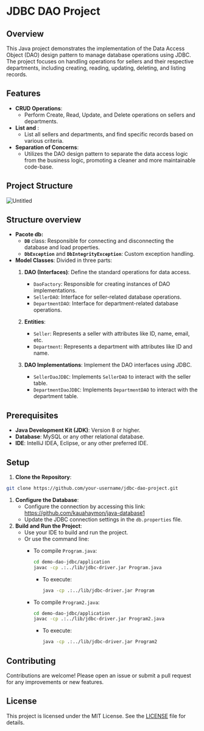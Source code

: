 # JDBC DAO Project

## Overview

This Java project demonstrates the implementation of the Data Access Object (DAO) design pattern to manage database operations using JDBC. The project focuses on handling operations for sellers and their respective departments, including creating, reading, updating, deleting, and listing records.

## Features

- **CRUD Operations**:
    - Perform Create, Read, Update, and Delete operations on sellers and departments.
- **List and** :
    - List all sellers and departments, and find specific records based on various criteria.
- **Separation of Concerns**:
    - Utilizes the DAO design pattern to separate the data access logic from the business logic, promoting a cleaner and more maintainable code-base.

## Project Structure

![Untitled](https://prod-files-secure.s3.us-west-2.amazonaws.com/6b9e70b9-3c65-4990-a8d1-3570c04fc069/b272020f-1ed8-40d7-bb81-ba68a22cca1e/Untitled.png)

## Structure overview

- **Pacote db:**
    - **`DB`** class: Responsible for connecting and disconnecting the database and load properties.
    - **`DbException`** and **`DbIntegrityException`**: Custom exception handling.
- **Model Classes**: Divided in three parts:
    1. **DAO (Interfaces)**: Define the standard operations for data access.
        - `DaoFactory`: Responsible for creating instances of DAO implementations.
        - `SellerDAO`: Interface for seller-related database operations.
        - `DepartmentDAO`: Interface for department-related database operations.
    2. **Entities**:
        - `Seller`: Represents a seller with attributes like ID, name, email, etc.
        - `Department`: Represents a department with attributes like ID and name.
    
    1. **DAO Implementations**: Implement the DAO interfaces using JDBC.
        - `SellerDaoJDBC`: Implements `SellerDAO` to interact with the seller table.
        - `DepartmentDaoJDBC`: Implements `DepartmentDAO` to interact with the department table.

## Prerequisites

- **Java Development Kit (JDK)**: Version 8 or higher.
- **Database**: MySQL or any other relational database.
- **IDE**: IntelliJ IDEA, Eclipse, or any other preferred IDE.

## Setup

1. **Clone the Repository**:

```bash
git clone https://github.com/your-username/jdbc-dao-project.git
```

1. **Configure the Database**:
    - Configure the connection by accessing this link: https://github.com/kauahaymon/java-database1
    - Update the JDBC connection settings in the `db.properties` file.
2. **Build and Run the Project**:
    - Use your IDE to build and run the project.
    - Or use the command line:
        - To compile `Program.java`:
            
            ```bash
            cd demo-dao-jdbc/application
            javac -cp .:../lib/jdbc-driver.jar Program.java
            ```
            
            - To execute:
                
                ```bash
                java -cp .:../lib/jdbc-driver.jar Program
                ```
                
        - To compile `Program2.java`:
            
            ```bash
            cd demo-dao-jdbc/application
            javac -cp .:../lib/jdbc-driver.jar Program2.java
            ```
            
            - To execute:
                
                ```bash
                java -cp .:../lib/jdbc-driver.jar Program2
                ```
                

## Contributing

Contributions are welcome! Please open an issue or submit a pull request for any improvements or new features.

## License

This project is licensed under the MIT License. See the [LICENSE](LICENSE) file for details.
